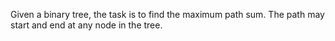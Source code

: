 Given a binary tree, the task is to find the maximum path sum. The path may start and end at any node in the tree.
